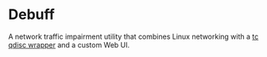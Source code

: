 # Debuff

A network traffic impairment utility that combines Linux networking with a [tc
qdisc wrapper](https://github.com/thombashi/tcconfig) and a custom Web UI.
